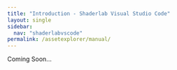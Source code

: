 ```yaml
---
title: "Introduction - Shaderlab Visual Studio Code"
layout: single
sidebar:
  nav: "shaderlabvscode"
permalink: /assetexplorer/manual/
---
```


Coming Soon...